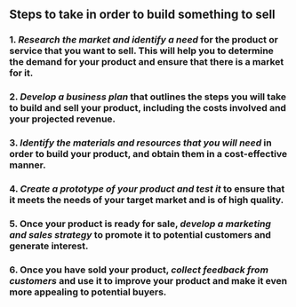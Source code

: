 ## Steps to take in order to build something to sell

### 1. *Research the market and identify a need* for the product or service that you want to sell. This will help you to determine the demand for your product and ensure that there is a market for it.
### 2. *Develop a business plan* that outlines the steps you will take to build and sell your product, including the costs involved and your projected revenue.
### 3. *Identify the materials and resources that you will need* in order to build your product, and obtain them in a cost-effective manner.
### 4. *Create a prototype of your product and test it* to ensure that it meets the needs of your target market and is of high quality.
### 5. Once your product is ready for sale, *develop a marketing and sales strategy* to promote it to potential customers and generate interest.
### 6. Once you have sold your product, *collect feedback from customers* and use it to improve your product and make it even more appealing to potential buyers.
